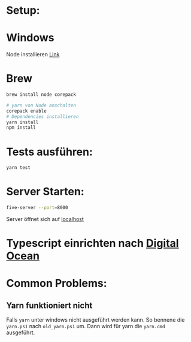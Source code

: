 # Setup:
# Windows
Node installieren [Link](https://nodejs.org/en)

# Brew
```sh
brew install node corepack
```

```sh
# yarn von Node anschalten
corepack enable 
# Dependencies installieren
yarn install 
npm install
```

# Tests ausführen:
```sh
yarn test
```

# Server Starten:

```sh
five-server --port=8000
```

Server öffnet sich auf [localhost](http://localhost:8000)

# Typescript einrichten nach [Digital Ocean](https://www.digitalocean.com/community/tutorials/setting-up-a-node-project-with-typescript-de)


# Common Problems:
## Yarn funktioniert nicht
Falls `yarn` unter windows nicht ausgeführt werden kann. So bennene die `yarn.ps1` nach `old_yarn.ps1` um. Dann wird für yarn die `yarn.cmd` ausgeführt. 
